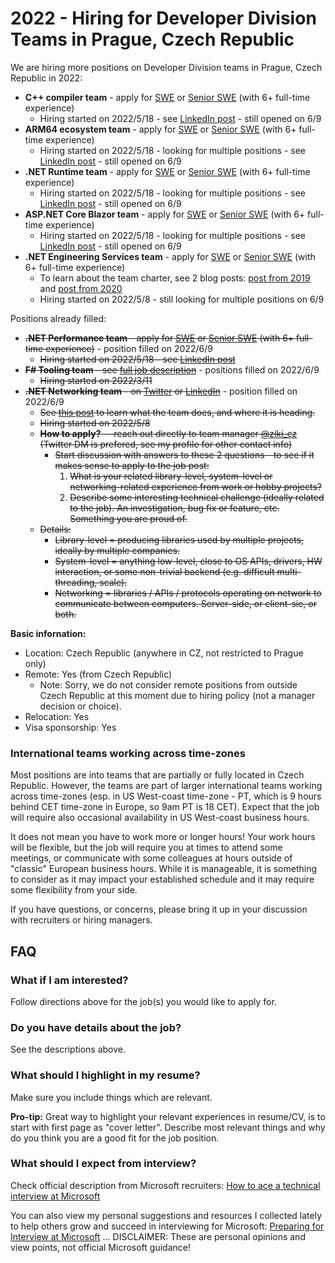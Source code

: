 # 2022 - Hiring for Developer Division Teams in Prague, Czech Republic

We are hiring more positions on Developer Division teams in Prague, Czech Republic in 2022:
- **C++ compiler team** - apply for [SWE](https://careers.microsoft.com/us/en/job/1245941/Software-Engineer-multiple-roles) or [Senior SWE](https://careers.microsoft.com/us/en/job/1245927/Senior-Software-Engineer-multiple-roles) (with 6+ full-time experience)
    - Hiring started on 2022/5/18 - see [LinkedIn post](https://www.linkedin.com/posts/mareksafar_hiring-mdcp-activity-6932648812066816000-thgB) - still opened on 6/9
- **ARM64 ecosystem team** - apply for [SWE](https://careers.microsoft.com/us/en/job/1245941/Software-Engineer-multiple-roles) or [Senior SWE](https://careers.microsoft.com/us/en/job/1245927/Senior-Software-Engineer-multiple-roles) (with 6+ full-time experience)
    - Hiring started on 2022/5/18 - looking for multiple positions - see [LinkedIn post](https://www.linkedin.com/posts/mareksafar_hiring-mdcp-activity-6932648812066816000-thgB) - still opened on 6/9
- **.NET Runtime team** - apply for [SWE](https://careers.microsoft.com/us/en/job/1245941/Software-Engineer-multiple-roles) or [Senior SWE](https://careers.microsoft.com/us/en/job/1245927/Senior-Software-Engineer-multiple-roles) (with 6+ full-time experience)
    - Hiring started on 2022/5/18 - looking for multiple positions - see [LinkedIn post](https://www.linkedin.com/posts/mareksafar_hiring-mdcp-activity-6932648812066816000-thgB) - still opened on 6/9
- **ASP.NET Core Blazor team** - apply for [SWE](https://careers.microsoft.com/us/en/job/1245941/Software-Engineer-multiple-roles) or [Senior SWE](https://careers.microsoft.com/us/en/job/1245927/Senior-Software-Engineer-multiple-roles) (with 6+ full-time experience)
    - Hiring started on 2022/5/18 - looking for multiple positions - see [LinkedIn post](https://www.linkedin.com/posts/mareksafar_hiring-mdcp-activity-6932648812066816000-thgB) - still opened on 6/9
- **.NET Engineering Services team** - apply for [SWE](https://careers.microsoft.com/us/en/job/1245941/Software-Engineer-multiple-roles) or [Senior SWE](https://careers.microsoft.com/us/en/job/1245927/Senior-Software-Engineer-multiple-roles) (with 6+ full-time experience)
    - To learn about the team charter, see 2 blog posts: [post from 2019](https://devblogs.microsoft.com/dotnet/the-evolving-infrastructure-of-net-core/) and [post from 2020](https://devblogs.microsoft.com/dotnet/a-deep-dive-into-how-net-builds-and-ships/)
    - Hiring started on 2022/5/8 - still looking for multiple positions on 6/9

Positions already filled:

- ~~**.NET Performance team** - apply for [SWE](https://careers.microsoft.com/us/en/job/1245941/Software-Engineer-multiple-roles) or [Senior SWE](https://careers.microsoft.com/us/en/job/1245927/Senior-Software-Engineer-multiple-roles) (with 6+ full-time experience)~~ - position filled on 2022/6/9
    - ~~Hiring started on 2022/5/18 - see [LinkedIn post](https://www.linkedin.com/posts/mareksafar_hiring-mdcp-activity-6932648812066816000-thgB)~~
- ~~**F# Tooling team** - see [full job description](https://careers.microsoft.com/us/en/job/1291329/Software-Engineer-F-tools-team)~~ - positions filled on 2022/6/9
    - ~~Hiring started on 2022/3/11~~
- ~~**.NET Networking team** - on [Twitter](https://twitter.com/ziki_cz/status/1523412211905228801) or [LinkedIn](https://www.linkedin.com/posts/karelzikmund_net-networking-team-is-hiring-in-czech-republic-activity-6929455079716458496-mwNz)~~ - position filled on 2022/6/9
    - ~~See [this post](/networking_resources) to learn what the team does, and where it is heading.~~
    - ~~Hiring started on 2022/5/8~~
    - ~~**How to apply?** -- reach out directly to team manager [@ziki_cz](https://twitter.com/ziki_cz) (Twitter DM is prefered, see my profile for other contact info)~~
        - ~~Start discussion with answers to these 2 questions - to see if it makes sense to apply to the job post:~~
            1. ~~What is your related library-level, system-level or networking-related experience from work or hobby projects?~~
            2. ~~Describe some interesting technical challenge (ideally related to the job). An investigation, bug fix or feature, etc. Something you are proud of.~~
    - ~~Details:~~
        - ~~Library-level = producing libraries used by multiple projects, ideally by multiple companies.~~
        - ~~System-level = anything low-level, close to OS APIs, drivers, HW interaction, or some non-trivial backend (e.g. difficult multi-threading, scale).~~
        - ~~Networking = libraries / APIs / protocols operating on network to communicate between computers. Server-side, or client-sie, or both.~~



**Basic infornation:**
- Location: Czech Republic (anywhere in CZ, not restricted to Prague only)
- Remote: Yes (from Czech Republic)
    - Note: Sorry, we do not consider remote positions from outside Czech Republic at this moment due to hiring policy (not a manager decision or choice).
- Relocation: Yes
- Visa sponsorship: Yes


### International teams working across time-zones

Most positions are into teams that are partially or fully located in Czech Republic.
However, the teams are part of larger international teams working across time-zones (esp. in US West-coast time-zone - PT, which is 9 hours behind CET time-zone in Europe, so 9am PT is 18 CET).
Expect that the job will require also occasional availability in US West-coast business hours.

It does not mean you have to work more or longer hours!
Your work hours will be flexible, but the job will require you at times to attend some meetings, or communicate with some colleagues at hours outside of "classic" European business hours.
While it is manageable, it is something to consider as it may impact your established schedule and it may require some flexibility from your side.

If you have questions, or concerns, please bring it up in your discussion with recruiters or hiring managers.



## FAQ


### What if I am interested?

Follow directions above for the job(s) you would like to apply for.


### Do you have details about the job?

See the descriptions above.


### What should I highlight in my resume?

Make sure you include things which are relevant.

**Pro-tip:** Great way to highlight your relevant experiences in resume/CV, is to start with first page as "cover letter".
Describe most relevant things and why do you think you are a good fit for the job position.


### What should I expect from interview?

Check official description from Microsoft recruiters: [How to ace a technical interview at Microsoft](https://news.microsoft.com/life/how-to-ace-a-technical-interview-at-microsoft)

You can also view my personal suggestions and resources I collected lately to help others grow and succeed in interviewing for Microsoft: [Preparing for Interview at Microsoft](/interview_prep)
... DISCLAIMER: These are personal opinions and view points, not official Microsoft guidance!
